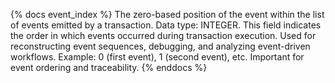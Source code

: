 {% docs event_index %}
The zero-based position of the event within the list of events emitted by a transaction. Data type: INTEGER. This field indicates the order in which events occurred during transaction execution. Used for reconstructing event sequences, debugging, and analyzing event-driven workflows. Example: 0 (first event), 1 (second event), etc. Important for event ordering and traceability.
{% enddocs %}